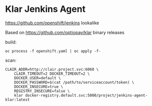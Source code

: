 # Klar Jenkins Agent

https://github.com/openshift/jenkins lookalike

Based on https://github.com/optiopay/klar binary releases

build:

```
oc process -f openshift.yaml | oc apply -f-
```

scan:

```
CLAIR_ADDR=http://clair.project.svc:6060 \
	CLAIR_TIMEOUT=2 DOCKER_TIMEOUT=2 \
	DOCKER_USER=default \
	DOCKER_PASSWORD=$(cat /path/to/serviceaccount/token) \
	DOCKER_INSECURE=true \
	REGISTRY_INSECURE=false \
    klar docker-registry.default.svc:5000/project/jenkins-agent-klar:latest
```
